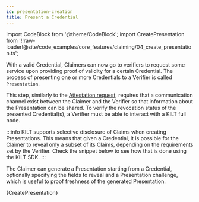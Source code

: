 ```yaml
---
id: presentation-creation
title: Present a Credential
---
```

import CodeBlock from '@theme/CodeBlock';
import CreatePresentation from '!!raw-loader!@site/code_examples/core_features/claiming/04_create_presentation.ts';

With a valid Credential, Claimers can now go to verifiers to request some service upon providing proof of validity for a certain Credential.
The process of presenting one or more Credentials to a Verifier is called `Presentation`.

This step, similarly to the [Attestation request](./02_attestation_request.md), requires that a communication channel exist between the Claimer and the Verifier so that information about the Presentation can be shared.
To verify the revocation status of the presented Credential(s), a Verifier must be able to interact with a KILT full node.

:::info
KILT supports selective disclosure of Claims when creating Presentations.
This means that given a Credential, it is possible for the Claimer to reveal only a subset of its Claims, depending on the requirements set by the Verifier.
Check the snippet below to see how that is done using the KILT SDK.
:::

The Claimer can generate a Presentation starting from a Credential, optionally specifying the fields to reveal and a Presentation challenge, which is useful to proof freshness of the generated Presentation.

<CodeBlock className="language-js">
  {CreatePresentation}
</CodeBlock>